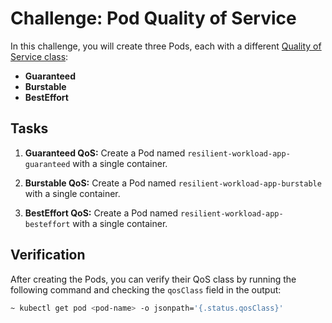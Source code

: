 # Challenge: Pod Quality of Service

In this challenge, you will create three Pods, each with a different [Quality of Service class](https://kubernetes.io/docs/concepts/workloads/pods/pod-qos/):

*   **Guaranteed**
*   **Burstable**
*   **BestEffort**

## Tasks

1.  **Guaranteed QoS:** Create a Pod named `resilient-workload-app-guaranteed` with a single container.

2.  **Burstable QoS:** Create a Pod named `resilient-workload-app-burstable` with a single container.

3.  **BestEffort QoS:** Create a Pod named `resilient-workload-app-besteffort` with a single container.

## Verification

After creating the Pods, you can verify their QoS class by running the following command and checking the `qosClass` field in the output:

```bash
~ kubectl get pod <pod-name> -o jsonpath='{.status.qosClass}'
```
